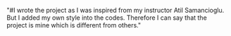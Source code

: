 "#I wrote the project as I was inspired from my instructor Atil Samancioglu. But I added my own style into the codes. Therefore I can say that the project is mine which is different from others." 
